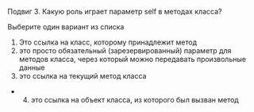 Подвиг 3. Какую роль играет параметр self в методах класса?

 Выберите один вариант из списка 

1) Это ссылка на класс, которому принадлежит метод  
2) это просто обязательный (зарезервированный)  параметр для методов класса, через который можно передавать произвольные данные
3) это ссылка на текущий метод класса  
+ 4) это ссылка на объект класса, из которого был вызван метод  